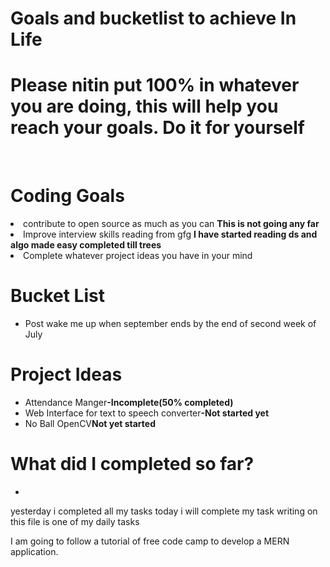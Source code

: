 <h1>Goals and bucketlist to achieve In Life</h1>
<h1>Please nitin put 100% in whatever you are doing, this will help you reach your goals. Do it for yourself</h1>
<br>
<h1>Coding Goals</h1
<ul>
  <li>contribute to open source as much as you can <b>This is not going any far</b></li>
  <li>Improve interview skills reading from gfg <b>I have started reading ds and algo made easy completed till trees</b></li>
  <li>Complete whatever project ideas you have in your mind</li>
</ul>
<h1>Bucket List</h1>
<ul>
  <li>Post wake me up when september ends by the end of second week of July</li>
</ul>
<h1>Project Ideas</h1>
<ul>
  <li>Attendance Manger<b>-Incomplete(50% completed)</b></li>
  <li>Web Interface for text to speech converter<b>-Not started yet</b></li>
  <li>No Ball OpenCV<b>Not yet started</b></li>
</ul>
<h1>What did I completed so far?</h1>
<ul>
  <li></li>
</ul>
yesterday i completed all my tasks
today i will complete my task
writing on this file is one of my daily tasks

I am going to follow a tutorial of free code camp to develop a MERN application.
